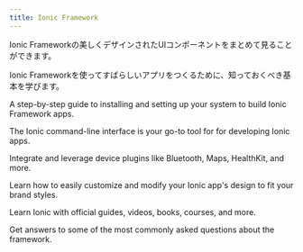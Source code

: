 ```yaml
---
title: Ionic Framework
---
```


<docs-cards> <docs-card header="Components" href="/docs/components" img="/docs/assets/icons/feature-guide-components-icon.png"> 

Ionic Frameworkの美しくデザインされたUIコンポーネントをまとめて見ることができます。</docs-card>

<docs-card header="Introduction" href="/docs/intro" icon="/docs/assets/icons/guide-introduction-icon.png"> 

Ionic Frameworkを使ってすばらしいアプリをつくるために、知っておくべき基本を学びます。</docs-card>

<docs-card header="Installation" href="/docs/installation/cli" icon="/docs/assets/icons/guide-installation-icon.png"> 

A step-by-step guide to installing and setting up your system to build Ionic Framework apps.</docs-card>

<docs-card header="CLI" href="/docs/cli" icon="/docs/assets/icons/guide-cli-icon.png"> 

The Ionic command-line interface is your go-to tool for for developing Ionic apps.</docs-card>

<docs-card header="Native APIs" href="/docs/native" icon="/docs/assets/icons/guide-nativeapis-icon.png"> 

Integrate and leverage device plugins like Bluetooth, Maps, HealthKit, and more.</docs-card>

<docs-card header="Theming" href="/docs/theming/basics" icon="/docs/assets/icons/guide-theming-icon.png"> 

Learn how to easily customize and modify your Ionic app's design to fit your brand styles.</docs-card>

<docs-card header="Resources" href="/docs/developer-resources/books" icon="/docs/assets/icons/guide-resources-icon.png"> 

Learn Ionic with official guides, videos, books, courses, and more.</docs-card>

<docs-card header="FAQ" href="/docs/faq/glossary" icon="/docs/assets/icons/guide-faq-icon.png"> 

Get answers to some of the most commonly asked questions about the framework.</docs-card> </docs-cards>